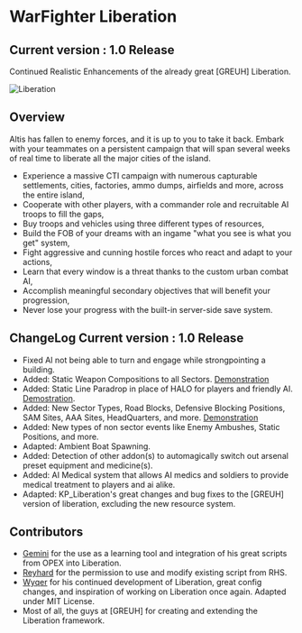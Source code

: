 # WarFighter Liberation
## Current version : 1.0 Release
Continued Realistic Enhancements of the already great [GREUH] Liberation.

![Liberation](http://i.imgur.com/bcWRxMT.png)

## Overview

Altis has fallen to enemy forces, and it is up to you to take it back. Embark with your teammates on a persistent campaign that will span several weeks of real time to liberate all the major cities of the island.
* Experience a massive CTI campaign with numerous capturable settlements, cities, factories, ammo dumps, airfields and more, across the entire island,
* Cooperate with other players, with a commander role and recruitable AI troops to fill the gaps,
* Buy troops and vehicles using three different types of resources,
* Build the FOB of your dreams with an ingame "what you see is what you get" system,
* Fight aggressive and cunning hostile forces who react and adapt to your actions,
* Learn that every window is a threat thanks to the custom urban combat AI,
* Accomplish meaningful secondary objectives that will benefit your progression,
* Never lose your progress with the built-in server-side save system.

## ChangeLog Current version : 1.0 Release
* Fixed AI not being able to turn and engage while strongpointing a building.
* Added: Static Weapon Compositions to all Sectors. [Demonstration](https://www.youtube.com/watch?v=NaDF7nyyHKk&list=PLTSdCKB8i2s8JlzRNiNV5v8fWCWdZiFJJ&index=2)
* Added: Static Line Paradrop in place of HALO for players and friendly AI. [Demostration](https://www.youtube.com/watch?v=qIPvhnQjxg8&list=PLTSdCKB8i2s8JlzRNiNV5v8fWCWdZiFJJ&index=1).
* Added: New Sector Types, Road Blocks, Defensive Blocking Positions, SAM Sites, AAA Sites, HeadQuarters, and more. [Demonstration](https://www.youtube.com/watch?v=NaDF7nyyHKk&list=PLTSdCKB8i2s8JlzRNiNV5v8fWCWdZiFJJ&index=2)
* Added: New types of non sector events like Enemy Ambushes, Static Positions, and more.
* Adapted: Ambient Boat Spawning.
* Added: Detection of other addon(s) to automagically switch out arsenal preset equipment and medicine(s).
* Added: AI Medical system that allows AI medics and soldiers to provide medical treatment to players and ai alike.
* Adapted: KP_Liberation's great changes and bug fixes to the [GREUH] version of liberation, excluding the new resource system.

## Contributors

* [Gemini](https://forums.bistudio.com/profile/745011-gemini/) for the use as a learning tool and integration of his great scripts from OPEX into Liberation.
* [Reyhard](https://forums.bistudio.com/profile/750123-reyhard/) for the permission to use and modify existing script from RHS.
* [Wyqer](https://forums.bistudio.com/profile/1059982-wyqer/) for his continued development of Liberation, great config changes, and inspiration of working on Liberation once again. Adapted under MIT License.
* Most of all, the guys at [GREUH] for creating and extending the Liberation framework.
